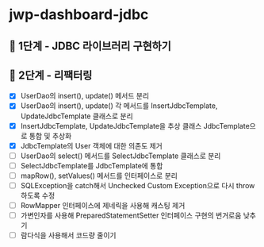 # jwp-dashboard-jdbc

## 🚀 1단계 - JDBC 라이브러리 구현하기
## 🚀 2단계 - 리팩터링

- [x] UserDao의 insert(), update() 메서드 분리
- [x] UserDao의 insert(), update() 각 메서드를 InsertJdbcTemplate, UpdateJdbcTemplate 클래스로 분리
- [x] InsertJdbcTemplate, UpdateJdbcTemplate을 추상 클래스 JdbcTemplate으로 통합 및 추상화
- [x] JdbcTemplate의 User 객체에 대한 의존도 제거
- [ ] UserDao의 select() 메서드를 SelectJdbcTemplate 클래스로 분리
- [ ] SelectJdbcTemplate를 JdbcTemplate에 통합
- [ ] mapRow(), setValues() 메서드를 인터페이스로 분리
- [ ] SQLException을 catch해서 Unchecked Custom Exception으로 다시 throw하도록 수정
- [ ] RowMapper 인터페이스에 제네릭을 사용해 캐스팅 제거
- [ ] 가변인자를 사용해 PreparedStatementSetter 인터페이스 구현의 번거로움 낮추기
- [ ] 람다식을 사용해서 코드량 줄이기
